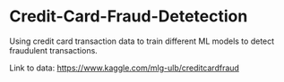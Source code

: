 # Credit-Card-Fraud-Detetection
Using credit card transaction data to train different ML models to detect fraudulent transactions.

Link to data: https://www.kaggle.com/mlg-ulb/creditcardfraud
